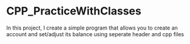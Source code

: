 # CPP_PracticeWithClasses
In this project, I create a simple program that allows you to create an account and set/adjust its balance using seperate header and cpp files
